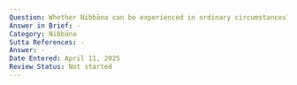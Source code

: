 ```yaml
---
Question: Whether Nibbāna can be experienced in ordinary circumstances?
Answer in Brief: -
Category: Nibbāna
Sutta References: -
Answer: -
Date Entered: April 11, 2025
Review Status: Not started
---
```


